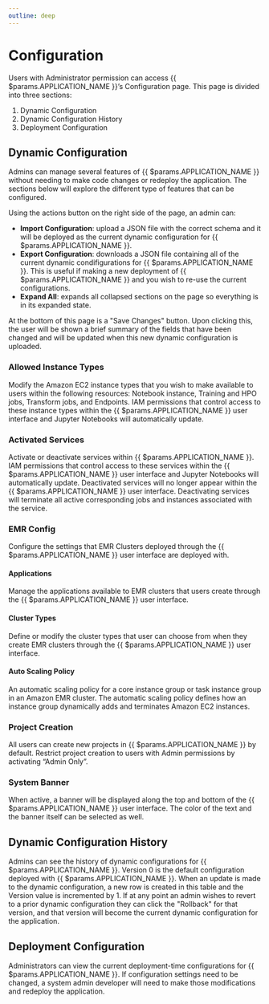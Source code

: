 ```yaml
---
outline: deep
---
```


# Configuration

Users with Administrator permission can access {{ $params.APPLICATION_NAME }}’s Configuration page. This page is divided into three sections:

1. Dynamic Configuration
2. Dynamic Configuration History
3. Deployment Configuration

## Dynamic Configuration

Admins can manage several features of {{ $params.APPLICATION_NAME }} without needing to make code changes or redeploy the application. The sections below will explore the different type of features that can be configured.

Using the actions button on the right side of the page, an admin can:

- **Import Configuration**: upload a JSON file with the correct schema and it will be deployed as the current dynamic configuration for {{ $params.APPLICATION_NAME }}.
- **Export Configuration**: downloads a JSON file containing all of the current dynamic condifigurations for {{ $params.APPLICATION_NAME }}. This is useful if making a new deployment of {{ $params.APPLICATION_NAME }} and you wish to re-use the current configurations.
- **Expand All**: expands all collapsed sections on the page so everything is in its expanded state.

At the bottom of this page is a "Save Changes" button. Upon clicking this, the user will be shown a brief summary of the fields that have been changed and will be updated when this new dynamic configuration is uploaded.

### Allowed Instance Types

Modify the Amazon EC2 instance types that you wish to make available to users within the following resources: Notebook instance, Training and HPO jobs, Transform jobs, and Endpoints. IAM permissions that control access to these instance types within the {{ $params.APPLICATION_NAME }} user interface and Jupyter Notebooks will automatically update.

### Activated Services

Activate or deactivate services within {{ $params.APPLICATION_NAME }}. IAM permissions that control access to these services within the {{ $params.APPLICATION_NAME }} user interface and Jupyter Notebooks will automatically update. Deactivated services will no longer appear within the {{ $params.APPLICATION_NAME }} user interface. Deactivating services will terminate all active corresponding jobs and instances associated with the service.

### EMR Config

Configure the settings that EMR Clusters deployed through the {{ $params.APPLICATION_NAME }} user interface are deployed with.

#### Applications

Manage the applications available to EMR clusters that users create through the {{ $params.APPLICATION_NAME }} user interface.

#### Cluster Types

Define or modify the cluster types that user can choose from when they create EMR clusters through the {{ $params.APPLICATION_NAME }} user interface.

#### Auto Scaling Policy

An automatic scaling policy for a core instance group or task instance group in an Amazon EMR cluster. The automatic scaling policy defines how an instance group dynamically adds and terminates Amazon EC2 instances.

### Project Creation

All users can create new projects in {{ $params.APPLICATION_NAME }} by default. Restrict project creation to users with Admin permissions by activating “Admin Only”.

### System Banner

When active, a banner will be displayed along the top and bottom of the {{ $params.APPLICATION_NAME }} user interface. The color of the text and the banner itself can be selected as well.

## Dynamic Configuration History

Admins can see the history of dynamic configurations for {{ $params.APPLICATION_NAME }}. Version 0 is the default configuration deployed with {{ $params.APPLICATION_NAME }}. When an update is made to the dynamic configuration, a new row is created in this table and the Version value is incremented by 1. If at any point an admin wishes to revert to a prior dynamic configuration they can click the "Rollback" for that version, and that version will become the current dynamic configuration for the application.

## Deployment Configuration

Administrators can view the current deployment-time configurations for {{ $params.APPLICATION_NAME }}. If configuration settings need to be changed, a system admin developer will need to make those modifications and redeploy the application.
